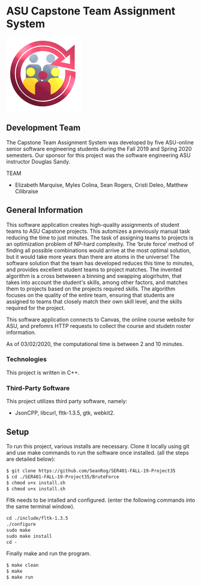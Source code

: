 # ASU Capstone Team Assignment System

![Capstone Teams Logo](./Images/CapstoneTeams3.png)

## Development Team

The Capstone Team Assignment System was developed by five ASU-online senior software engineering students during the Fall 2019 and Spring 2020 semesters. 
Our sponsor for this project was the software engineering ASU instructor Douglas Sandy.

TEAM 
* Elizabeth Marquise,   Myles Colina,   Sean Rogers,   Cristi Deleo,   Matthew Cilibraise
## General Information

This software application creates high-quality assignments of student teams to ASU Capstone projects. This automizes a previously manual task reducing the time to just minutes. The task of assigning teams to projects is an optimization problem of NP-hard complexity. The ‘brute force’ method of finding all possible combinations would arrive at the most optimal solution, but it would take more years than there are atoms in the universe! The software solution that the team has developed reduces this time to minutes, and provides excellent student teams to project matches. The invented algorithm is a cross betweeen a binning and swapping alogirhutm, that takes into account the student's skills, among other factors, and matches them to projects based on the projects required skills. The algorithm focuses on the quality of the entire team, ensuring that students are assigned to teams that closely match their own skill level, and the skills required for the project.

This software application connects to Canvas, the online course website for ASU, and prefomrs HTTP requests to collect the course and studetn roster information.

As of 03/02/2020, the computational time is between 2 and 10 minutes.

### Technologies
This project is written in C++.

### Third-Party Software
This project utilizes third party software, namely: 
* JsonCPP, libcurl, fltk-1.3.5, gtk, webkit2.

## Setup
To run this project, various installs are necessary.
Clone it locally using git and use make commands to run the software once installed.
(all the steps are detailed below):

```
$ git clone https://github.com/SeanRog/SER401-FALL-19-Project35
$ cd ./SER401-FALL-19-Project35/BruteForce
$ chmod u+x install.sh
$ chmod u+x install.sh
```
Fltk needs to be intalled and configured.
(enter the following commands into the same terminal window).

```
cd ./include/fltk-1.3.5
./configure
sudo make
sudo make install
cd -
```

Finally make and run the program.

```
$ make clean
$ make
$ make run
```
